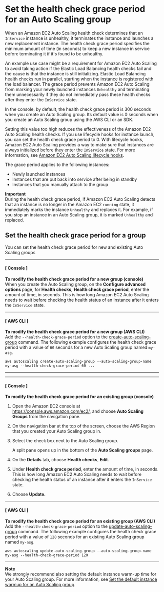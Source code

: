 # Set the health check grace period for an Auto Scaling group<a name="health-check-grace-period"></a>

When an Amazon EC2 Auto Scaling health check determines that an `InService` instance is unhealthy, it terminates the instance and launches a new replacement instance\. The health check grace period specifies the minimum amount of time \(in seconds\) to keep a new instance in service before terminating it if it's found to be unhealthy\.

An example use case might be a requirement for Amazon EC2 Auto Scaling to avoid taking action if the Elastic Load Balancing health checks fail and the cause is that the instance is still initializing\. Elastic Load Balancing health checks run in parallel, starting when the instance is registered with the load balancer\. The grace period prevents Amazon EC2 Auto Scaling from marking your newly launched instances `Unhealthy` and terminating them unnecessarily if they do not immediately pass these health checks after they enter the `InService` state\.

In the console, by default, the health check grace period is 300 seconds when you create an Auto Scaling group\. Its default value is 0 seconds when you create an Auto Scaling group using the AWS CLI or an SDK\. 

Setting this value too high reduces the effectiveness of the Amazon EC2 Auto Scaling health checks\. If you use lifecycle hooks for instance launch, you can set the health check grace period to 0\. With lifecycle hooks, Amazon EC2 Auto Scaling provides a way to make sure that instances are always initialized before they enter the `InService` state\. For more information, see [Amazon EC2 Auto Scaling lifecycle hooks](lifecycle-hooks.md)\.

The grace period applies to the following instances:
+ Newly launched instances
+ Instances that are put back into service after being in standby
+ Instances that you manually attach to the group

**Important**  
During the health check grace period, if Amazon EC2 Auto Scaling detects that an instance is no longer in the Amazon EC2 `running` state, it immediately marks the instance `Unhealthy` and replaces it\. For example, if you stop an instance in an Auto Scaling group, it is marked `Unhealthy` and replaced\.

## Set the health check grace period for a group<a name="set-health-check-grace-period"></a>

You can set the health check grace period for new and existing Auto Scaling groups\.

------
#### [ Console ]

**To modify the health check grace period for a new group \(console\)**  
When you create the Auto Scaling group, on the **Configure advanced options** page, for **Health checks**, **Health check grace period**, enter the amount of time, in seconds\. This is how long Amazon EC2 Auto Scaling needs to wait before checking the health status of an instance after it enters the `InService` state\.

------
#### [ AWS CLI ]

**To modify the health check grace period for a new group \(AWS CLI\)**  
Add the `--health-check-grace-period` option to the [create\-auto\-scaling\-group](https://docs.aws.amazon.com/cli/latest/reference/autoscaling/create-auto-scaling-group.html) command\. The following example configures the health check grace period with a value of `60` seconds for a new Auto Scaling group named `my-asg`\.

```
aws autoscaling create-auto-scaling-group --auto-scaling-group-name my-asg --health-check-grace-period 60 ...
```

------

------
#### [ Console ]

**To modify the health check grace period for an existing group \(console\)**

1. Open the Amazon EC2 console at [https://console\.aws\.amazon\.com/ec2/](https://console.aws.amazon.com/ec2/), and choose **Auto Scaling Groups** from the navigation pane\.

1. On the navigation bar at the top of the screen, choose the AWS Region that you created your Auto Scaling group in\.

1. Select the check box next to the Auto Scaling group\.

   A split pane opens up in the bottom of the **Auto Scaling groups** page\. 

1. On the **Details** tab, choose **Health checks**, **Edit**\.

1. Under **Health check grace period**, enter the amount of time, in seconds\. This is how long Amazon EC2 Auto Scaling needs to wait before checking the health status of an instance after it enters the `InService` state\.

1. Choose **Update**\.

------
#### [ AWS CLI ]

**To modify the health check grace period for an existing group \(AWS CLI\)**  
Add the `--health-check-grace-period` option to the [update\-auto\-scaling\-group](https://docs.aws.amazon.com/cli/latest/reference/autoscaling/update-auto-scaling-group.html) command\. The following example configures the health check grace period with a value of `120` seconds for an existing Auto Scaling group named `my-asg`\.

```
aws autoscaling update-auto-scaling-group --auto-scaling-group-name my-asg --health-check-grace-period 120
```

------

**Note**  
We strongly recommend also setting the default instance warm\-up time for your Auto Scaling group\. For more information, see [Set the default instance warmup for an Auto Scaling group](ec2-auto-scaling-default-instance-warmup.md)\.